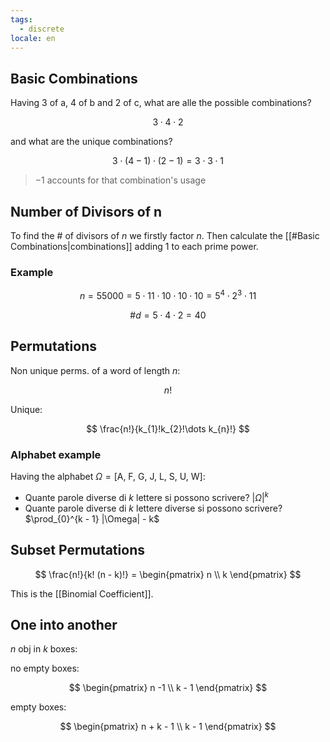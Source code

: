 ```yaml
---
tags:
  - discrete
locale: en
---
```


## Basic Combinations

Having 3 of a, 4 of b and 2 of c, what are alle the possible combinations?

$$
3\cdot 4 \cdot 2
$$

and what are the unique combinations?

$$
3 \cdot (4 - 1) \cdot (2 - 1) = 3 \cdot 3 \cdot 1
$$

> $-1$ accounts for that combination's usage

## Number of Divisors of n

To find the # of divisors of $n$ we firstly factor $n$. Then calculate the [[#Basic Combinations|combinations]] adding $1$ to each prime power.

### Example

$$
n = 55000 = 5 \cdot 11 \cdot 10 \cdot 10 \cdot 10 = 5^4 \cdot 2^3 \cdot 11
$$

$$
\#d = 5 \cdot 4 \cdot 2 = 40
$$

## Permutations

Non unique perms. of a word of length $n$:

$$
n!
$$

Unique:

$$
\frac{n!}{k_{1}!k_{2}!\dots k_{n}!}
$$

### Alphabet example

Having the alphabet $\Omega =\text{[A, F, G, J, L, S, U, W]}$:

- Quante parole diverse di $k$ lettere si possono scrivere? $|\Omega|^k$
- Quante parole diverse di $k$ lettere diverse si possono scrivere? $\prod_{0}^{k - 1} |\Omega| - k$

## Subset Permutations

$$
\frac{n!}{k! (n - k)!} = \begin{pmatrix}
n \\
k
\end{pmatrix}
$$

This is the [[Binomial Coefficient]].

## One into another

$n$ obj in $k$ boxes:

no empty boxes:

$$
\begin{pmatrix}
n -1 \\ k - 1
\end{pmatrix}
$$

empty boxes:

$$
\begin{pmatrix}
n + k - 1 \\ k - 1
\end{pmatrix}
$$
